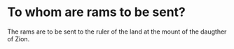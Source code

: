 # To whom are rams to be sent?

The rams are to be sent to the ruler of the land at the mount of the daugther of Zion.
